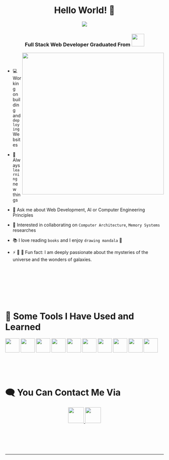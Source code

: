 <h1 align="center">Hello World! 👋</h1>
<p align="center"> <img src="https://readme-typing-svg.demolab.com/?font=Fira+Code&weight=500&pause=2000&color=4169E1 &width=935&lines=I'am+Mohammad+Al-Jadaan+, Full Stack Web Developer"> </p>
<h3 align="center">Full Stack Web Developer Graduated From   <img src="https://upload.wikimedia.org/wikipedia/ar/7/73/%D8%B4%D8%B9%D8%A7%D8%B1_%D9%83%D9%84%D9%8A%D8%A9_%D9%84%D9%88%D9%85%D9%8A%D9%86%D9%88%D8%B3_%D8%A7%D9%84%D8%AC%D8%A7%D9%85%D8%B9%D9%8A%D8%A9_%D8%A7%D9%84%D8%AA%D9%82%D9%86%D9%8A%D8%A9.jpg" width=40 height=40> </h3> 


<img align="right" src="https://user-images.githubusercontent.com/74038190/219923809-b86dc415-a0c2-4a38-bc88-ad6cf06395a8.gif" width=450px hight=300px/>

<br />
<br />
   
* 💻 Working on building and `deploying` Websites
  
* 🔎 Always `learning` new things
  
*  💬 Ask me about Web Development, AI or Computer Engineering Principles
  
* 🤝 Interested in collaborating on `Computer Architecture`, `Memory Systems` researches
  
* 📚 I love reading `books` and I enjoy `drawing mandala` 🎨
  
* ⚡ 🔭 🌠 Fun fact: I am deeply passionate about the mysteries of the universe and the wonders of galaxies.

<br />
<br />
<br />
<br />
<br />
<br />

<h1>🚀&nbsp;Some Tools I Have Used and Learned</h1>
<p align="left">

<img src="https://upload.wikimedia.org/wikipedia/commons/d/d9/Node.js_logo.svg" width="45" height="45"/>
<img src="https://user-images.githubusercontent.com/74038190/238200426-29fd6286-4e7b-4d6c-818f-c4765d5e39a9.gif"  width="45" height="45"/>
<img src="https://user-images.githubusercontent.com/74038190/238200428-67f477ed-6624-42da-99f0-1a7b1a16eecb.gif"  width="45" height="45"/>
<img src="https://user-images.githubusercontent.com/74038190/212257454-16e3712e-945a-4ca2-b238-408ad0bf87e6.gif"  width="45" height="45"/>
<img src="https://cdn-images-1.medium.com/max/1148/1*XcE0wR1ZmWLFbdF2dE5WuA.png"  width="45" height="45"/>


<!-- <img src="https://user-images.githubusercontent.com/74038190/238200620-398b19b1-9aae-4c1f-8bc0-d172a2c08d68.gif"  width="45" height="45"/> -->
 <!-- <img src="https://user-images.githubusercontent.com/74038190/238200441-1a797f46-efe4-41e6-9e75-5303e1bbcbfa.gif"  width="45" height="45"/> -->
<img src="https://user-images.githubusercontent.com/74038190/212257467-871d32b7-e401-42e8-a166-fcfd7baa4c6b.gif"  width="45" height="45"/>
<!-- <img src="https://user-images.githubusercontent.com/74038190/212257460-738ff738-247f-4445-a718-cdd0ca76e2db.gif"  width="45" height="45"/> -->

<img src="https://cdn.jsdelivr.net/gh/devicons/devicon/icons/mysql/mysql-original-wordmark.svg" width="45" height="45"/>
<img src="https://cdn.jsdelivr.net/gh/devicons/devicon/icons/linux/linux-original.svg" width="45" height="45"/>
<img src="https://cdn.jsdelivr.net/gh/devicons/devicon/icons/slack/slack-original.svg" width="45" height="45"/>
<img src="https://cdn.jsdelivr.net/gh/devicons/devicon/icons/vscode/vscode-original.svg" width="45" height="45"/>


</p>
<br />
<br />
<br />

  <h1>🗨 You Can Contact Me Via</h1>


<p align="center">
  <a href="https://www.linkedin.com/in/mohammadjadaan/">
  <img height="50" src="https://user-images.githubusercontent.com/74038190/235294012-0a55e343-37ad-4b0f-924f-c8431d9d2483.gif"/>
</a>

<a href="mailto:jadaan.2009@gmail.com">
  <img height="50" src="https://user-images.githubusercontent.com/74038190/240904074-324065af-8ea3-453a-83a3-66ccba5797fb.gif"/>
</a>
</p>

<br />
<br />
<br />
<br />
<hr />



